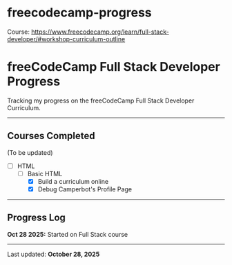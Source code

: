 # freecodecamp-progress
Course: https://www.freecodecamp.org/learn/full-stack-developer/#workshop-curriculum-outline

# freeCodeCamp Full Stack Developer Progress

Tracking my progress on the freeCodeCamp Full Stack Developer Curriculum.

---

## Courses Completed
(To be updated)

- [ ] HTML
  - [ ] Basic HTML
    - [x] Build a curriculum online
    - [x] Debug Camperbot's Profile Page       

---

## Progress Log

**Oct 28 2025:** Started on Full Stack course

---

Last updated: **October 28, 2025**
